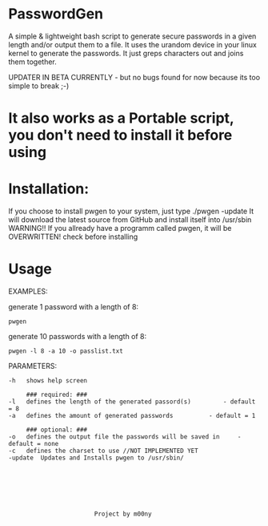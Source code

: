 # PasswordGen
A simple & lightweight bash script to generate secure passwords in a given length and/or output them to a file.
It uses the urandom device in your linux kernel to generate the passwords. It just greps characters out and joins them together.

UPDATER IN BETA CURRENTLY - but no bugs found for now because its too simple to break ;-)


# It also works as a Portable script, you don't need to install it before using



# Installation:
If you choose to install pwgen to your system, just type ./pwgen -update
It will download the latest source from GitHub and install itself into /usr/sbin
WARNING!! If you allready have a programm called pwgen, it will be OVERWRITTEN! check before installing

# Usage
EXAMPLES:

generate 1 password with a length of 8:
	
	pwgen

generate 10 passwords with a length of 8:
	
	pwgen -l 8 -a 10 -o passlist.txt

PARAMETERS:

	-h 	 shows help screen

		 ### required: ###
	-l 	 defines the length of the generated passord(s) 		- default = 8
	-a 	 defines the amount of generated passwords 			- default = 1

		 ### optional: ###
	-o 	 defines the output file the passwords will be saved in 	- default = none
	-c 	 defines the charset to use //NOT IMPLEMENTED YET
	-update	 Updates and Installs pwgen to /usr/sbin/







							Project by m00ny

